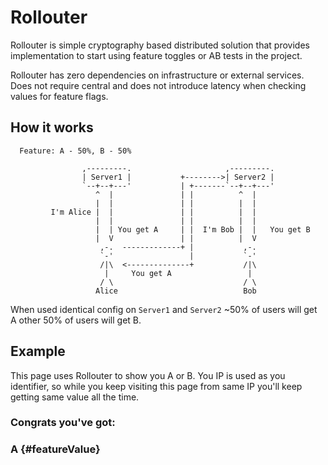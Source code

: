 # Rollouter

Rollouter is simple cryptography based distributed solution that provides
implementation to start using feature toggles or AB tests in the project.

Rollouter has zero dependencies on infrastructure or external services.
Does not require central and does not introduce latency when checking values for
feature flags.

## How it works

```
  Feature: A - 50%, B - 50%

                ,---------.                     ,---------.
                | Server1 |           +-------->| Server2 |
                `--+--+---'           | +-------`--+--+---'
                   ^  |               | |          ^  |
                   |  |               | |          |  |
         I'm Alice |  |               | |          |  |
                   |  |               | |          |  |
                   |  | You get A     | |  I'm Bob |  |   You get B
                   |  V               | |          |  V
                    ,-.  -------------+ |           ,-.
                    `-'                 |           `-'
                    /|\  <--------------+           /|\
                     |     You get A                 |
                    / \                             / \
                   Alice                            Bob
```

When used identical config on `Server1` and `Server2` ~50% of users will get A
other 50% of users will get B.

## Example

This page uses Rollouter to show you A or B.
You IP is used as you identifier, so while you keep visiting this page from
same IP you'll keep getting same value all the time.

### Congrats you've got:
### A {#featureValue}

<script src="https://unpkg.com/rollouter@latest/dist/index.js"></script>
<script>
fetch('https://myip.addr.space/ip')
  .then(function(ipResponse){return ipResponse.text()})
  .then(function(ip){
    var featureValue = Rollouter.config({
      features: {
        myFeature: {
          default: 'A',
          experiments: [{
            variants: [{
              slice: 0.5,
              value: 'B'
            }]
          }]
        }
      }

    }).user(ip).conduct('myFeature');
    console.log('YOU GOT', featureValue);
    document.getElementById('featureValue').textContent = featureValue;
  });
</script>
